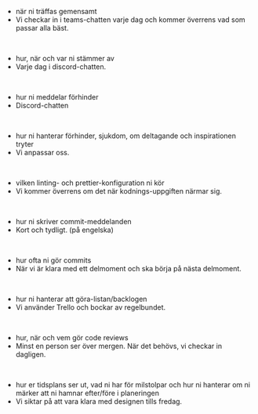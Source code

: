 * när ni träffas gemensamt
* Vi checkar in i teams-chatten varje dag och kommer överrens vad som passar alla bäst.
<br>

* hur, när och var ni stämmer av
* Varje dag i discord-chatten.
<br>

* hur ni meddelar förhinder
* Discord-chatten
<br>

* hur ni hanterar förhinder, sjukdom, om deltagande och inspirationen tryter
* Vi anpassar oss.
<br>

* vilken linting- och prettier-konfiguration ni kör
* Vi kommer överrens om det när kodnings-uppgiften närmar sig.
<br>

* hur ni skriver commit-meddelanden
* Kort och tydligt. (på engelska)
<br>

* hur ofta ni gör commits
* När vi är klara med ett delmoment och ska börja på nästa delmoment.
<br>

* hur ni hanterar att göra-listan/backlogen
* Vi använder Trello och bockar av regelbundet.
<br>

* hur, när och vem gör code reviews
* Minst en person ser över mergen. När det behövs, vi checkar in dagligen.
<br>

* hur er tidsplans ser ut, vad ni har för milstolpar och hur ni hanterar om ni märker att ni hamnar efter/före i planeringen
* Vi siktar på att vara klara med designen tills fredag.
<br>
